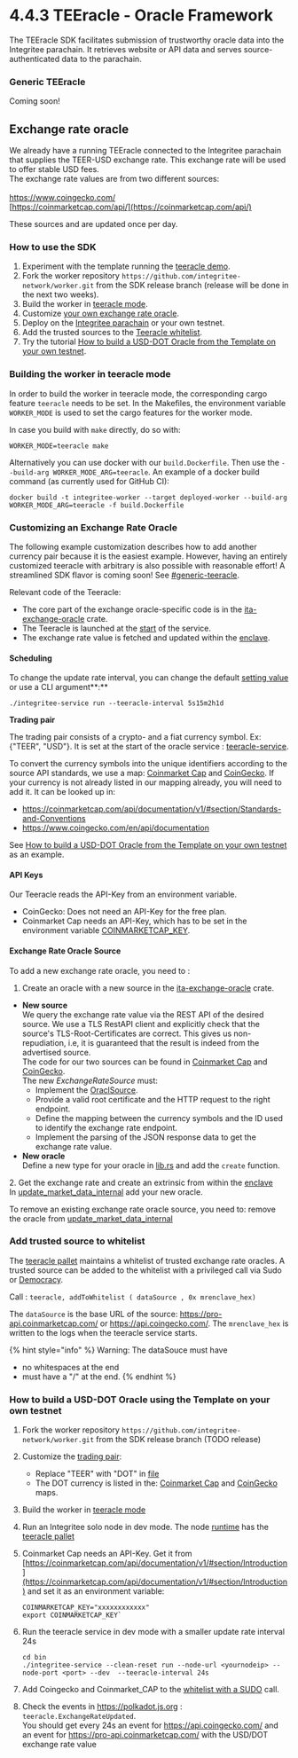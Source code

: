 # 4.4.3 TEEracle - Oracle Framework

The TEEracle SDK facilitates submission of trustworthy oracle data into the Integritee parachain. It retrieves website or API data and serves source-authenticated data to the parachain.

### **Generic TEEracle**

Coming soon!

## **Exchange rate oracle**

We already have a running TEEracle connected to the Integritee parachain that supplies the TEER-USD exchange rate. This exchange rate will be used to offer stable USD fees.\
The exchange rate values are from two different sources:\
\
[https://www.coingecko.com/ \
](https://www.coingecko.com/)[https://coinmarketcap.com/api/](https://coinmarketcap.com/api/)

These sources and are updated once per day.

### **How to use the SDK**

1. Experiment with the template running the [teeracle demo​](../4.6-demos/4.6.3-teeracle-demo.md).
2. Fork the worker repository `https://github.com/integritee-network/worker.git` from the SDK release branch (release will be done in the next two weeks).
3. Build the worker in [teeracle mode](4.4.3-teeracle-oracle-framework.md#build-teeracle-mode).
4. Customize [your own exchange rate oracle](4.4.3-teeracle-oracle-framework.md#customize-exchange-rate).
5. Deploy on the [Integritee parachain](4.4.7-integritee-parachain-integration.md) or your own testnet.
6. Add the trusted sources to the [Teeracle whitelist](4.4.3-teeracle-oracle-framework.md#add-to-whitelist).
7. Try the tutorial [How to build a USD-DOT Oracle from the Template on your own testnet](4.4.3-teeracle-oracle-framework.md#usd-dot-oracle).

### **Building the worker in teeracle mode** <a href="#build-teeracle-mode" id="build-teeracle-mode"></a>

In order to build the worker in teeracle mode, the corresponding cargo feature `teeracle` needs to be set. In the Makefiles, the environment variable `WORKER_MODE` is used to set the cargo features for the worker mode.

In case you build with `make` directly, do so with:

```
WORKER_MODE=teeracle make
```

Alternatively you can use docker with our `build.Dockerfile`. Then use the `--build-arg WORKER_MODE_ARG=teeracle`. An example of a docker build command (as currently used for GitHub CI):

```
docker build -t integritee-worker --target deployed-worker --build-arg WORKER_MODE_ARG=teeracle -f build.Dockerfile 
```

### **Customizing an Exchange Rate Oracle** <a href="#customize-exchange-rate" id="customize-exchange-rate"></a>

The following example customization describes how to add another currency pair because it is the easiest example. However, having an entirely customized teeracle with arbitrary is also possible with reasonable effort! A streamlined SDK flavor is coming soon! See [#generic-teeracle](4.4.3-teeracle-oracle-framework.md#generic-teeracle "mention").

Relevant code of the Teeracle:

* The core part of the exchange oracle-specific code is in the [ita-exchange-oracle](https://github.com/integritee-network/worker/tree/master/app-libs/exchange-oracle) crate.
* The Teeracle is launched at the [start](https://github.com/integritee-network/worker/blob/2471cc52cf0377323886a43b0e7c2e9181265a67/service/src/main.rs#L478) of the service.
* The exchange rate value is fetched and updated within the [enclave](https://github.com/integritee-network/worker/blob/2471cc52cf0377323886a43b0e7c2e9181265a67/enclave-runtime/src/teeracle/mod.rs#L86).

#### **Scheduling**

To change the update rate interval, you can change the default [setting value](https://github.com/integritee-network/worker/blob/2471cc52cf0377323886a43b0e7c2e9181265a67/core-primitives/settings/src/lib.rs#L116) or use a CLI argument**:**

```
./integritee-service run --teeracle-interval 5s15m2h1d
```

**Trading pair**

The trading pair consists of a crypto- and a fiat currency symbol. Ex: {"TEER", "USD"}. It is set at the start of the oracle service : [teeracle-service](https://github.com/integritee-network/worker/blob/2471cc52cf0377323886a43b0e7c2e9181265a67/service/src/teeracle/mod.rs#L57).

To convert the currency symbols into the unique identifiers according to the source API standards, we use a map: [Coinmarket Cap](https://github.com/integritee-network/worker/blob/2471cc52cf0377323886a43b0e7c2e9181265a67/app-libs/exchange-oracle/src/coin\_market\_cap.rs#L48) and [CoinGecko](https://github.com/integritee-network/worker/blob/2471cc52cf0377323886a43b0e7c2e9181265a67/app-libs/exchange-oracle/src/coin\_gecko.rs#L50). If your currency is not already listed in our mapping already, you will need to add it. It can be looked up in:

* https://coinmarketcap.com/api/documentation/v1/#section/Standards-and-Conventions
* https://www.coingecko.com/en/api/documentation

See [How to build a USD-DOT Oracle from the Template on your own testnet](4.4.3-teeracle-oracle-framework.md#usd-dot-oracle) as an example.

#### **API Keys**

Our Teeracle reads the API-Key from an environment variable.

* CoinGecko: Does not need an API-Key for the free plan.
* Coinmarket Cap needs an API-Key, which has to be set in the environment variable [COINMARKETCAP\_KEY](https://github.com/integritee-network/worker/blob/2471cc52cf0377323886a43b0e7c2e9181265a67/app-libs/exchange-oracle/src/coin\_market\_cap.rs#L51).

#### **Exchange Rate Oracle Source**

To add a new exchange rate oracle, you need to :

1. Create an oracle with a new source in the [ita-exchange-oracle](https://github.com/integritee-network/worker/tree/master/app-libs/exchange-oracle) crate.

* **New source**\
  We query the exchange rate value via the REST API of the desired source. We use a TLS RestAPI client and explicitly check that the source's TLS-Root-Certificates are correct. This gives us non-repudiation, i.e, it is guaranteed that the result is indeed from the advertised source.\
  The code for our two sources can be found in [Coinmarket Cap](https://github.com/integritee-network/worker/blob/master/app-libs/exchange-oracle/src/coin\_market\_cap.rs) and [CoinGecko](https://github.com/integritee-network/worker/blob/master/app-libs/exchange-oracle/src/coin\_gecko.rs).\
  The new _ExchangeRateSource_ must:
  * Implement the [OraclSource](https://github.com/integritee-network/worker/blob/b52be1d355f04e62be5f61d2d9fd2a0ac2fa38a1/app-libs/exchange-oracle/src/exchange\_rate\_oracle.rs#L36).
  * Provide a valid root certificate and the HTTP request to the right endpoint.
  * Define the mapping between the currency symbols and the ID used to identify the exchange rate endpoint.
  * Implement the parsing of the JSON response data to get the exchange rate value.
* **New oracle**\
  Define a new type for your oracle in [lib.rs](https://github.com/integritee-network/worker/blob/master/app-libs/exchange-oracle/src/lib.rs) and add the `create` function.

2\. Get the exchange rate and create an extrinsic from within the [enclave](https://github.com/integritee-network/worker/blob/2471cc52cf0377323886a43b0e7c2e9181265a67/enclave-runtime/src/teeracle/mod.rs#L119)\
In [update\_market\_data\_internal](https://github.com/integritee-network/worker/blob/b52be1d355f04e62be5f61d2d9fd2a0ac2fa38a1/enclave-runtime/src/teeracle/mod.rs#L86) add your new oracle.

To remove an existing exchange rate oracle source, you need to: remove the oracle from [update\_market\_data\_internal](https://github.com/integritee-network/worker/blob/b52be1d355f04e62be5f61d2d9fd2a0ac2fa38a1/enclave-runtime/src/teeracle/mod.rs#L86)

### **Add trusted source to whitelist** <a href="#add-to-whitelist" id="add-to-whitelist"></a>

The [teeracle pallet](https://github.com/integritee-network/pallets/tree/master/teeracle/src) maintains a whitelist of trusted exchange rate oracles. A trusted source can be added to the whitelist with a privileged call via Sudo or  [Democracy](2.5.4-democracy.md).

Call : `teeracle, addToWhitelist ( dataSource , 0x mrenclave_hex)`

The `dataSource` is the base URL of the source: https://pro-api.coinmarketcap.com/ or https://api.coingecko.com/. The `mrenclave_hex` is written to the logs when the teeracle service starts.

{% hint style="info" %}
Warning: The dataSouce must have

* no whitespaces at the end
* must have a "/" at the end.
{% endhint %}

### **How to build a USD-DOT Oracle using the Template on your own testnet** <a href="#usd-dot-oracle" id="usd-dot-oracle"></a>

1. Fork the worker repository `https://github.com/integritee-network/worker.git` from the SDK release branch (TODO release)
2. Customize the [trading pair](4.4.3-teeracle-oracle-framework.md#customize-tarding-pair):
   * Replace "TEER" with "DOT" in [file](https://github.com/integritee-network/worker/blob/2471cc52cf0377323886a43b0e7c2e9181265a67/service/src/teeracle/mod.rs#L57)
   * The DOT currency is listed in the: [Coinmarket Cap](https://github.com/integritee-network/worker/blob/2471cc52cf0377323886a43b0e7c2e9181265a67/app-libs/exchange-oracle/src/coin\_market\_cap.rs#L48) and [CoinGecko](https://github.com/integritee-network/worker/blob/2471cc52cf0377323886a43b0e7c2e9181265a67/app-libs/exchange-oracle/src/coin\_gecko.rs#L50) maps.
3. Build the worker in [teeracle mode](4.4.3-teeracle-oracle-framework.md#build-teeracle-mode)
4. Run an Integritee solo node in dev mode. The node [runtime](https://github.com/integritee-network/integritee-node/blob/268a0d22dc598ae82515e57406c8044ddda5219f/runtime/src/lib.rs#L646) has the [teeracle pallet](https://github.com/integritee-network/pallets/tree/master/teeracle/src)
5.  Coinmarket Cap needs an API-Key. Get it from [https://coinmarketcap.com/api/documentation/v1/#section/Introduction](https://coinmarketcap.com/api/documentation/v1/#section/Introduction)  and set it as an environment variable:

    ```
    COINMARKETCAP_KEY="xxxxxxxxxxxx"
    export COINMARKETCAP_KEY` 
    ```
6.  Run the teeracle service in dev mode with a smaller update rate interval 24s

    ```
    cd bin
    ./integritee-service --clean-reset run --node-url <yournodeip> --node-port <port> --dev  --teeracle-interval 24s
    ```
7. Add Coingecko and Coinmarket\_CAP to the [whitelist with a SUDO](4.4.3-teeracle-oracle-framework.md#add-to-whitelist) call.
8. Check the events in https://polkadot.js.org : `teeracle.ExchangeRateUpdated`.\
   You should get every 24s an event for https://api.coingecko.com/ and an event for https://pro-api.coinmarketcap.com/ with the USD/DOT exchange rate value
